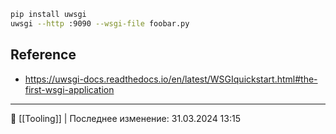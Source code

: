 ```bash
pip install uwsgi
uwsgi --http :9090 --wsgi-file foobar.py
```

## Reference
- https://uwsgi-docs.readthedocs.io/en/latest/WSGIquickstart.html#the-first-wsgi-application

----
📂 [[Tooling]] | Последнее изменение: 31.03.2024 13:15